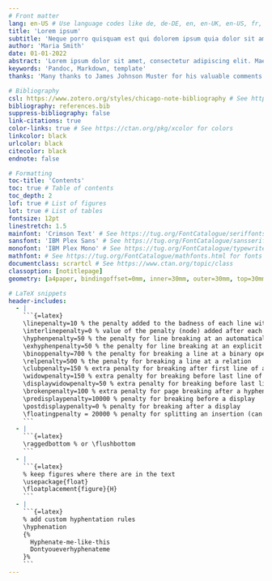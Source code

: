 ```yaml
---
# Front matter
lang: en-US # Use language codes like de, de-DE, en, en-UK, en-US, fr, it, ...
title: 'Lorem ipsum'
subtitle: 'Neque porro quisquam est qui dolorem ipsum quia dolor sit amet, consectetur, adipisci velit'
author: 'Maria Smith'
date: 01-01-2022
abstract: 'Lorem ipsum dolor sit amet, consectetur adipiscing elit. Maecenas bibendum elementum pellentesque. Donec aliquam suscipit mi, eu tincidunt tellus. Pellentesque tristique turpis lorem. Nunc suscipit non velit a elementum. Etiam vitae dui dolor. Nulla facilisi. In velit tortor, pellentesque vitae scelerisque sagittis, consequat rhoncus diam. Curabitur at odio quis felis tincidunt blandit. Cras ultricies nibh nec enim eleifend, quis tincidunt ante luctus. Suspendisse potenti. Cras pretium sagittis nisi ut congue. In hac habitasse platea dictumst. In laoreet leo eu urna pulvinar egestas at at tellus. Sed rutrum nulla tortor, non efficitur ex gravida luctus. Cras semper arcu sed elit imperdiet, at blandit mi fringilla.'
keywords: 'Pandoc, Markdown, template'
thanks: 'Many thanks to James Johnson Muster for his valuable comments.'

# Bibliography
csl: https://www.zotero.org/styles/chicago-note-bibliography # See https://www.zotero.org/styles for more styles.
bibliography: references.bib
suppress-bibliography: false
link-citations: true
color-links: true # See https://ctan.org/pkg/xcolor for colors
linkcolor: black
urlcolor: black
citecolor: black
endnote: false

# Formatting
toc-title: 'Contents'
toc: true # Table of contents
toc_depth: 2
lof: true # List of figures
lot: true # List of tables
fontsize: 12pt
linestretch: 1.5
mainfont: 'Crimson Text' # See https://tug.org/FontCatalogue/seriffonts.html for fonts
sansfont: 'IBM Plex Sans' # See https://tug.org/FontCatalogue/sansseriffonts.html for fonts
monofont: 'IBM Plex Mono' # See https://tug.org/FontCatalogue/typewriterfonts.html for fonts
mathfont: # See https://tug.org/FontCatalogue/mathfonts.html for fonts
documentclass: scrartcl # See https://www.ctan.org/topic/class
classoption: [notitlepage]
geometry: [a4paper, bindingoffset=0mm, inner=30mm, outer=30mm, top=30mm, bottom=30mm] # See https://ctan.org/pkg/geometry for more options

# LaTeX snippets
header-includes:
  - |
    ```{=latex}
    \linepenalty=10 % the penalty added to the badness of each line within a paragraph (no associated penalty node) Increasing the value makes tex try to have fewer lines in the paragraph.
    \interlinepenalty=0 % value of the penalty (node) added after each line of a paragraph.
    \hyphenpenalty=50 % the penalty for line breaking at an automatically inserted hyphen
    \exhyphenpenalty=50 % the penalty for line breaking at an explicit hyphen
    \binoppenalty=700 % the penalty for breaking a line at a binary operator
    \relpenalty=500 % the penalty for breaking a line at a relation
    \clubpenalty=150 % extra penalty for breaking after first line of a paragraph
    \widowpenalty=150 % extra penalty for breaking before last line of a paragraph
    \displaywidowpenalty=50 % extra penalty for breaking before last line before a display math
    \brokenpenalty=100 % extra penalty for page breaking after a hyphenated line
    \predisplaypenalty=10000 % penalty for breaking before a display
    \postdisplaypenalty=0 % penalty for breaking after a display
    \floatingpenalty = 20000 % penalty for splitting an insertion (can only be split footnote in standard LaTeX)
    ```
  - |
    ```{=latex}
    \raggedbottom % or \flushbottom
    ```
  - |
    ```{=latex}
    % keep figures where there are in the text
    \usepackage{float} 
    \floatplacement{figure}{H}
    ```
  - |
    ```{=latex}
    % add custom hyphentation rules
    \hyphenation
    {%
      Hyphenate-me-like-this
      Dontyoueverhyphenateme
    }%
    ```
---
```

